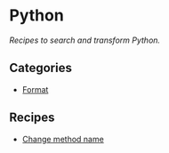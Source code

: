 # Python

_Recipes to search and transform Python._

## Categories

* [Format](/recipes/python/format)

## Recipes

* [Change method name](./changemethodname.md)


